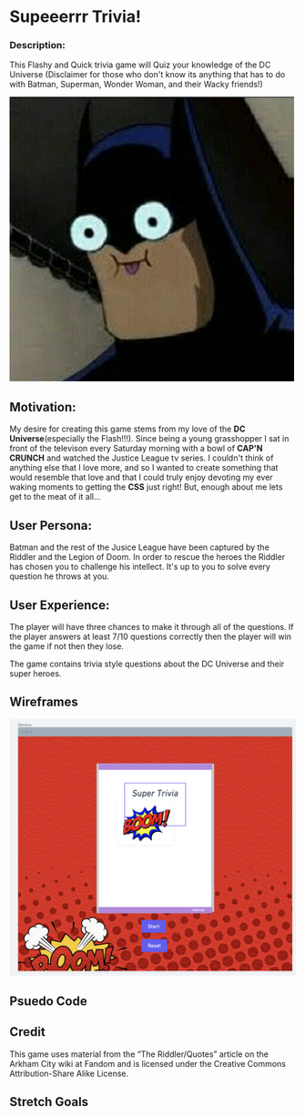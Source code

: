 # Supeeerrr Trivia!
### Description: 
This Flashy and Quick trivia game will Quiz your knowledge of the DC Universe (Disclaimer for those who don't know its anything that has to do with Batman, Superman, Wonder Woman, and their Wacky friends!)
 
![goofy batman](Pictures/Batmannanananananananananananan.jpg)


## Motivation:
My desire for creating this game stems from my love of the **DC Universe**(especially the Flash!!!). Since being a young grasshopper I sat in front of the televison every Saturday morning with a bowl of **CAP'N CRUNCH** and watched the Justice League tv series. I couldn't think of anything else that I love more, and so I wanted to create something that would resemble that love and that I could truly enjoy devoting my ever waking moments to getting the **CSS** just right! But, enough about me lets get to the meat of it all...


## User Persona:
Batman and the rest of the Jusice League have been captured by the Riddler and the Legion of Doom. In order to rescue the heroes the Riddler has chosen you to challenge his intellect. It's up to you to solve every question he throws at you. 


## User Experience:
The player will have three chances to make it through all of the questions. If the player answers at least 7/10 questions correctly then the player will win the game if not then they lose. 

The game contains trivia style questions about the DC Universe and their super heroes.


## Wireframes
![Wireframe](Pictures/Wireframe.png)




## Psuedo Code





## Credit
This game uses material from the “The Riddler/Quotes” article on the Arkham City wiki at Fandom and is licensed under the Creative Commons Attribution-Share Alike License.


## Stretch Goals